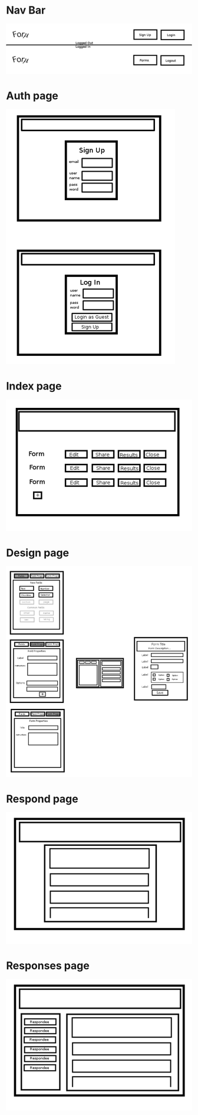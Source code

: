 
# Nav Bar
![NavBar]

# Auth page

![AuthMockUp]

# Index page

![Index]

# Design page

![Design]

# Respond page

![Respond]

# Responses page

![Responses]

[Design]: ./wireframes/DesignPageMockup.png
[AuthMockUp]: ./wireframes/AuthMockUp.png
[NavBar]: ./wireframes/NavbarMockup.png
[Index]: ./wireframes/IndexMockup.png
[Respond]: ./wireframes/RespondMockup.png
[Responses]: ./wireframes/ResponseMockup.png
